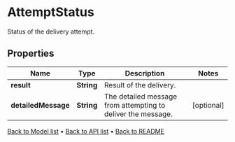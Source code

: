 

# AttemptStatus

Status of the delivery attempt.

## Properties

| Name | Type | Description | Notes |
|------------ | ------------- | ------------- | -------------|
|**result** | **String** | Result of the delivery. |  |
|**detailedMessage** | **String** | The detailed message from attempting to deliver the message. |  [optional] |



[Back to Model list](../README.md#documentation-for-models) &#8226; [Back to API list](../README.md#documentation-for-api-endpoints) &#8226; [Back to README](../README.md)



